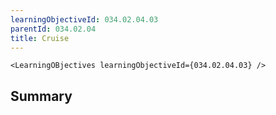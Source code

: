 ```yaml
---
learningObjectiveId: 034.02.04.03
parentId: 034.02.04
title: Cruise
---
```


```tsx eval
<LearningOBjectives learningObjectiveId={034.02.04.03} />
```

## Summary
